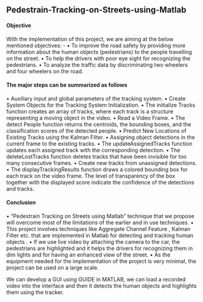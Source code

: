 ## Pedestrain-Tracking-on-Streets-using-Matlab

#### Objective
With the implementation of this project, we are aiming at the below mentioned objectives: -
•	To improve the road safety by providing more information about the human objects (pedestrians) to the people travelling on the street.
•	To help the drivers with poor eye sight for recognizing the pedestrians. 
•	To analyze the traffic data by discriminating two wheelers and four wheelers on the road.

#### The major steps can be summarized as follows
•	Auxiliary input and global parameters of the tracking system.
•	Create System Objects for the Tracking System Initialization.
•	The initialize Tracks function creates an array of tracks, where each track is a structure representing a moving object in the video.
•	Read a Video Frame.
•	The detect People function returns the centroids, the bounding boxes, and the classification scores of the detected people. 
•	Predict New Locations of Existing Tracks using the Kalman Filter.
•	Assigning object detections in the current frame to the existing tracks.
•	The updateAssignedTracks function updates each assigned track with the corresponding detection. 
•	The deleteLostTracks function deletes tracks that have been invisible for too many consecutive frames. 
•	Create new tracks from unassigned detections. 
•	The displayTrackingResults function draws a colored bounding box for each track on the video frame. The level of transparency of the box together with the displayed score indicate the confidence of the detections and tracks.

#### Conclusion
•	“Pedestrain Tracking on Streets using Matlab” technique that we propose will overcome most of the limitations of the earlier and in use techniques. 
•	This project involves techniques like Aggregate Channel Feature , Kalman Filter etc. that are implemented in Matlab for detecting and tracking human objects .
•	If we use live video by attaching the camera to the car, the pedestrians are highlighted and it helps the drivers for recognizing them in dim lights and for having an enhanced view of the street. 
•	As the equipment needed for the implementation of the project is very minimal, the project can be used on a large scale.

We can develop a GUI using GUIDE in MATLAB, we can load a recorded video into the interface and then it detects the human objects and highlights them using the tracker.
